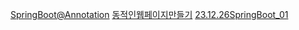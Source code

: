 [SpringBoot@Annotation](SpringAnnotation.md)
[동적인웹페이지만들기](SpringThymeleaf.md)
[23.12.26SpringBoot_01](SpringBoot_01.md)